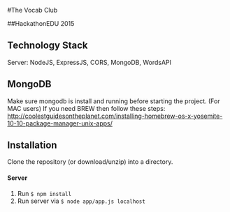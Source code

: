 #The Vocab Club

##HackathonEDU 2015

Technology Stack
----------------
Server: NodeJS, ExpressJS, CORS, MongoDB, WordsAPI

MongoDB
-------
Make sure mongodb is install and running before starting the project.
(For MAC users) If you need BREW then follow these steps:
http://coolestguidesontheplanet.com/installing-homebrew-os-x-yosemite-10-10-package-manager-unix-apps/

Installation
------------
Clone the repository (or download/unzip) into a directory.

#### Server
1. Run `$ npm install`
2. Run server via `$ node app/app.js localhost`



